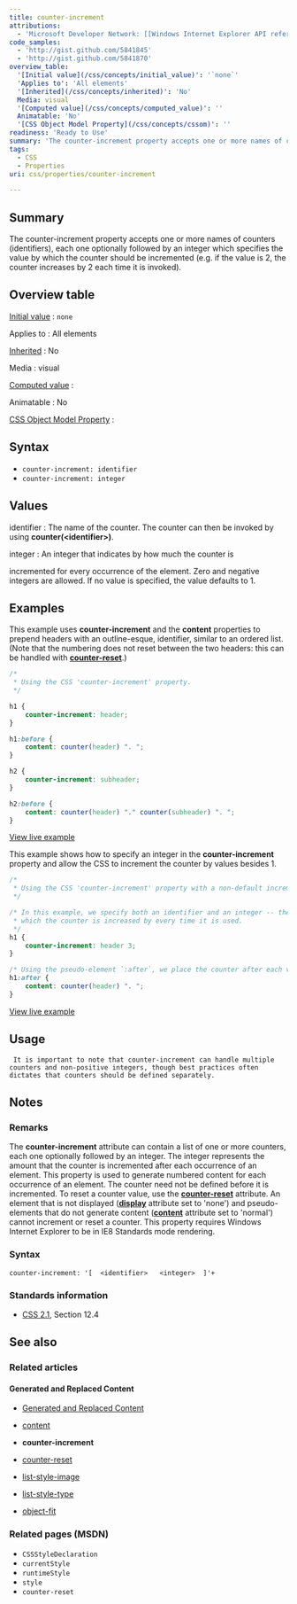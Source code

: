 ```yaml
---
title: counter-increment
attributions:
  - 'Microsoft Developer Network: [[Windows Internet Explorer API reference](http://msdn.microsoft.com/en-us/library/ie/hh828809%28v=vs.85%29.aspx) Article]'
code_samples:
  - 'http://gist.github.com/5841845'
  - 'http://gist.github.com/5841870'
overview_table:
  '[Initial value](/css/concepts/initial_value)': '`none`'
  'Applies to': 'All elements'
  '[Inherited](/css/concepts/inherited)': 'No'
  Media: visual
  '[Computed value](/css/concepts/computed_value)': ''
  Animatable: 'No'
  '[CSS Object Model Property](/css/concepts/cssom)': ''
readiness: 'Ready to Use'
summary: 'The counter-increment property accepts one or more names of counters (identifiers), each one optionally followed by an integer which specifies the value by which the counter should be incremented (e.g. if the value is 2, the counter increases by 2 each time it is invoked).'
tags:
  - CSS
  - Properties
uri: css/properties/counter-increment

---
```

## Summary

The counter-increment property accepts one or more names of counters (identifiers), each one optionally followed by an integer which specifies the value by which the counter should be incremented (e.g. if the value is 2, the counter increases by 2 each time it is invoked).

## Overview table

[Initial value](/css/concepts/initial_value)
:   `none`

Applies to
:   All elements

[Inherited](/css/concepts/inherited)
:   No

Media
:   visual

[Computed value](/css/concepts/computed_value)
:

Animatable
:   No

[CSS Object Model Property](/css/concepts/cssom)
:

## Syntax

-   `counter-increment: identifier`
-   `counter-increment: integer`

## Values

identifier
:   The name of the counter. The counter can then be invoked by using **counter(\<identifier\>)**.

integer
:   An integer that indicates by how much the counter is

incremented for every occurrence of the element. Zero and negative integers are allowed. If no value is specified, the value defaults to 1.

## Examples

This example uses **counter-increment** and the **content** properties to prepend headers with an outline-esque, identifier, similar to an ordered list. (Note that the numbering does not reset between the two headers: this can be handled with [**counter-reset**](/css/properties/counter-reset).)

``` css
/*
 * Using the CSS 'counter-increment' property.
 */

h1 {
    counter-increment: header;
}

h1:before {
    content: counter(header) ". ";
}

h2 {
    counter-increment: subheader;
}

h2:before {
    content: counter(header) "." counter(subheader) ". ";
}
```

[View live example](http://code.webplatform.org/gist/5841845)

This example shows how to specify an integer in the **counter-increment** property and allow the CSS to increment the counter by values besides 1.

``` css
/*
 * Using the CSS 'counter-increment' property with a non-default increment JavaScript.
 */

/* In this example, we specify both an identifier and an integer -- the integer is the number
 * which the counter is increased by every time it is used.
 */
h1 {
    counter-increment: header 3;
}

/* Using the pseudo-element `:after`, we place the counter after each valid `h1` tag. */
h1:after {
    content: counter(header) ". ";
}
```

[View live example](http://code.webplatform.org/gist/5841870)

## Usage

     It is important to note that counter-increment can handle multiple counters and non-positive integers, though best practices often dictates that counters should be defined separately.

## Notes

### Remarks

The **counter-increment** attribute can contain a list of one or more counters, each one optionally followed by an integer. The integer represents the amount that the counter is incremented after each occurrence of an element. This property is used to generate numbered content for each occurrence of an element. The counter need not be defined before it is incremented. To reset a counter value, use the [**counter-reset**](/css/properties/counter-reset) attribute. An element that is not displayed ([**display**](/css/properties/display) attribute set to 'none') and pseudo-elements that do not generate content ([**content**](/css/properties/content) attribute set to 'normal') cannot increment or reset a counter. This property requires Windows Internet Explorer to be in IE8 Standards mode rendering.

### Syntax

`counter-increment: '[  <identifier>   <integer>  ]'+`

### Standards information

-   [CSS 2.1](http://go.microsoft.com/fwlink/p/?linkid=203757), Section 12.4

## See also

### Related articles

#### Generated and Replaced Content

-   [Generated and Replaced Content](/css/generated_and_replaced_content)

-   [content](/css/properties/content)

-   **counter-increment**

-   [counter-reset](/css/properties/counter-reset)

-   [list-style-image](/css/properties/list-style-image)

-   [list-style-type](/css/properties/list-style-type)

-   [object-fit](/css/properties/object-fit)

### Related pages (MSDN)

-   `CSSStyleDeclaration`
-   `currentStyle`
-   `runtimeStyle`
-   `style`
-   `counter-reset`
